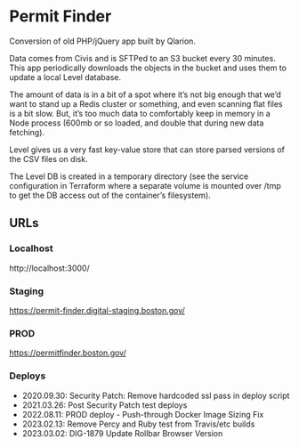 # Permit Finder

Conversion of old PHP/jQuery app built by Qlarion.

Data comes from Civis and is SFTPed to an S3 bucket every 30 minutes. This app
periodically downloads the objects in the bucket and uses them to update a local
Level database.

The amount of data is in a bit of a spot where it’s not big enough that we’d
want to stand up a Redis cluster or something, and even scanning flat files is a
bit slow. But, it’s too much data to comfortably keep in memory in a Node
process (600mb or so loaded, and double that during new data fetching).

Level gives us a very fast key-value store that can store parsed versions of the
CSV files on disk.

The Level DB is created in a temporary directory (see the service configuration
in Terraform where a separate volume is mounted over /tmp to get the DB access
out of the container’s filesystem).

## URLs

### Localhost
http://localhost:3000/

### Staging
https://permit-finder.digital-staging.boston.gov/

### PROD
https://permitfinder.boston.gov/


### Deploys

- 2020.09.30: Security Patch: Remove hardcoded ssl pass in deploy script
- 2021.03.26: Post Security Patch test deploys
- 2022.08.11: PROD deploy - Push-through Docker Image Sizing Fix
- 2023.02.13: Remove Percy and Ruby test from Travis/etc builds
- 2023.03.02: DIG-1879 Update Rollbar Browser Version
